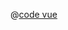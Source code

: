 <ClientOnly>
  <common-code-view name="starter-standard-style-model1" :is-code-view="false"/>
</ClientOnly>

@[code vue](../.vuepress/components/map/starter/standard-style/model1.vue)
